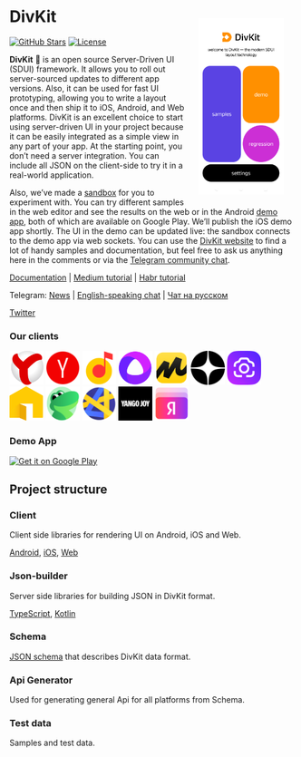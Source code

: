 # DivKit <img alt="Playground app" src="readme_pictures/app_screen.png" width="30%" align="right" style="margin:20px;">

[![GitHub Stars](https://img.shields.io/github/stars/divkit/divkit)](https://github.com/divkit/divkit/stargazers)
[![License](https://img.shields.io/badge/license-Apache-blue)](LICENSE)

**DivKit** 🐋 is an open source Server-Driven UI (SDUI) framework.
It allows you to roll out server-sourced updates to different app versions. Also, it can be used for fast UI prototyping, allowing you to write a layout once and then ship it to iOS, Android, and Web platforms.
DivKit is an excellent choice to start using server-driven UI in your project because it can be easily integrated as a simple view in any part of your app. At the starting point, you don’t need a server integration. You can include all JSON on the client-side to try it in a real-world application.

Also, we’ve made a [sandbox](https://divkit.tech/playground) for you to experiment with. You can try different samples in the web editor and see the results on the web or in the Android [demo app](https://play.google.com/store/apps/details?id=com.yandex.divkit.demo), both of which are available on Google Play. We’ll publish the iOS demo app shortly. The UI in the demo can be updated live: the sandbox connects to the demo app via web sockets. You can use the [DivKit website](https://divkit.tech/en) to find a lot of handy samples and documentation, but feel free to ask us anything here in the comments or via the [Telegram community chat](https://t.me/divkit_community_en).

[Documentation](https://divkit.tech/doc) | [Medium tutorial](https://medium.com/p/cad519252f0f) | [Habr tutorial](https://habr.com/ru/company/yandex/blog/683886/)

Telegram: [News](https://t.me/divkit_news) | [English-speaking chat](https://t.me/divkit_community_en) | [Чат на русском](https://t.me/divkit_community_ru)

[Twitter](https://twitter.com/DivKitFramework)

### Our clients

<img alt="Yandex Browser" src="readme_pictures/ya_browser.png" width="60" height="60">    
<img alt="Yandex Search" src="readme_pictures/search.png" width="60" height="60">    
<img alt="Yandex Music" src="readme_pictures/music.png" width="60" height="60">    
<img alt="Alice Voice Assistant" src="readme_pictures/alice.png" width="60" height="60">    
<img alt="Yandex Market" src="readme_pictures/market.png" width="60" height="60">    
<img alt="Zen" src="readme_pictures/dzen.png" width="60" height="60">    
<img alt="Smart Camera" src="readme_pictures/smart_cam.png" width="60" height="60">    
<img alt="Yandex Realty" src="readme_pictures/realty.png" width="60" height="60">    
<img alt="Edadeal" src="readme_pictures/edadeal.png" width="60" height="60">    
<img alt="Mobile Ads SDK" src="readme_pictures/ads-sdk.png" width="60" height="60">    
<img alt="YANGO Joy" src="readme_pictures/yango.png" width="60" height="60">    
<img alt="Yandex bank" src="readme_pictures/bank.png" width="60" height="60">   

### Demo App

<a href='https://play.google.com/store/apps/details?id=com.yandex.divkit.demo&pcampaignid=pcampaignidMKT-Other-global-all-co-prtnr-py-PartBadge-Mar2515-1'><img alt='Get it on Google Play' src='https://play.google.com/intl/en_us/badges/static/images/badges/en_badge_web_generic.png' width="200"/></a>

## Project structure

### Client

Client side libraries for rendering UI on Android, iOS and Web.

[Android](client/android/), [iOS](client/ios/), [Web](client/web/divkit)

### Json-builder

Server side libraries for building JSON in DivKit format.

[TypeScript](json-builder/typescript/), [Kotlin](json-builder/kotlin/)

### Schema

[JSON schema](schema) that describes DivKit data format.

### Api Generator

Used for generating general Api for all platforms from Schema.

### Test data

Samples and test data.
